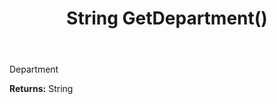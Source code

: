 ﻿---
uid: crmscript_ref_NSContact_GetDepartment
title: String GetDepartment()
intellisense: NSContact.GetDepartment
keywords: NSContact, GetDepartment
so.topic: reference
---

Department

**Returns:** String


